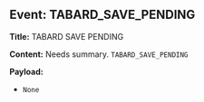 ## Event: TABARD_SAVE_PENDING

**Title:** TABARD SAVE PENDING

**Content:**
Needs summary.
`TABARD_SAVE_PENDING`

**Payload:**
- `None`